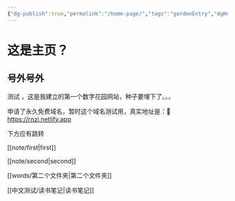 ```yaml
---
{"dg-publish":true,"permalink":"/home-page/","tags":"gardenEntry","dgHomeLink":true,"dgPassFrontmatter":false,"dgShowBacklinks":false,"dgShowLocalGraph":true,"dgShowInlineTitle":false}
---
```



# 这是主页？
## 号外号外

测试 ，这是我建立的第一个数字花园网站，种子要埋下了。。。

申请了永久免费域名，暂时这个域名测试用，真实地址是：💎 https://rnzi.netlify.app


下方应有跳转

 [[note/first|first]]

[[note/second|second]]

[[words/第二个文件夹|第二个文件夹]]

[[中文测试/读书笔记|读书笔记]]